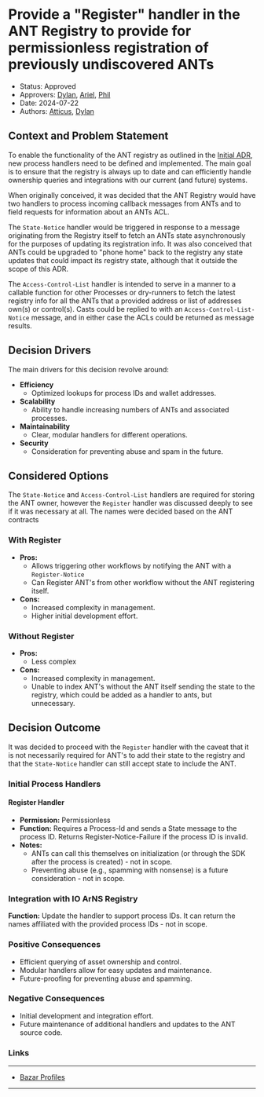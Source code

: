 # Provide a "Register" handler in the ANT Registry to provide for permissionless registration of previously undiscovered ANTs

- Status: Approved
- Approvers: [Dylan], [Ariel], [Phil]
- Date: 2024-07-22
- Authors: [Atticus], [Dylan]

## Context and Problem Statement

To enable the functionality of the ANT registry as outlined in the [Initial
ADR], new process handlers need to be defined and implemented. The main goal is to
ensure that the registry is always up to date and can efficiently handle ownership
queries and integrations with our current (and future) systems.

When originally conceived, it was decided that the ANT Registry would have two
handlers to process incoming callback messages from ANTs and to field requests
for information about an ANTs ACL.

The `State-Notice` handler would be triggered in response to a message
originating from the Registry itself to fetch an ANTs state asynchronously for
the purposes of updating its registration info. It was also conceived that ANTs
could be upgraded to "phone home" back to the registry any state updates that
could impact its registry state, although that it outside the scope of this ADR.

The `Access-Control-List` handler is intended to serve in a manner to a callable
function for other Processes or dry-runners to fetch the latest registry info
for all the ANTs that a provided address or list of addresses own(s) or
control(s). Casts could be replied to with an `Access-Control-List-Notice`
message, and in either case the ACLs could be returned as message results.

## Decision Drivers

The main drivers for this decision revolve around:

- **Efficiency**
  - Optimized lookups for process IDs and wallet addresses.
- **Scalability**
  - Ability to handle increasing numbers of ANTs and associated processes.
- **Maintainability**
  - Clear, modular handlers for different operations.
- **Security**
  - Consideration for preventing abuse and spam in the future.

## Considered Options

The `State-Notice` and `Access-Control-List` handlers are required for storing
the ANT owner, however the `Register` handler was discussed deeply to see if it
was necessary at all. The names were decided based on the ANT contracts

### With Register

- **Pros:**
  - Allows triggering other workflows by notifying the ANT with a
    `Register-Notice`
  - Can Register ANT's from other workflow without the ANT registering itself.
- **Cons:**
  - Increased complexity in management.
  - Higher initial development effort.

### Without Register

- **Pros:**
  - Less complex
- **Cons:**
  - Increased complexity in management.
  - Unable to index ANT's without the ANT itself sending the state to the
    registry, which could be added as a handler to ants, but unnecessary.

## Decision Outcome

It was decided to proceed with the `Register` handler with the caveat that it is
not necessarily required for ANT's to add their state to the registry and that
the `State-Notice` handler can still accept state to include the ANT.

### Initial Process Handlers

#### Register Handler

- **Permission:** Permissionless
- **Function:** Requires a Process-Id and sends a State message to the process
  ID. Returns Register-Notice-Failure if the process ID is invalid.
- **Notes:**
  - ANTs can call this themselves on initialization (or through the SDK after
    the process is created) - not in scope.
  - Preventing abuse (e.g., spamming with nonsense) is a future consideration -
    not in scope.

### Integration with IO ArNS Registry

**Function:** Update the handler to support process IDs. It can return the names
affiliated with the provided process IDs - not in scope.

### Positive Consequences

- Efficient querying of asset ownership and control.
- Modular handlers allow for easy updates and maintenance.
- Future-proofing for preventing abuse and spamming.

### Negative Consequences

- Initial development and integration effort.
- Future maintenance of additional handlers and updates to the ANT source code.

### Links

---

- [Bazar Profiles](https://github.com/permaweb/ao-permaweb/tree/main/services/profiles)

---

[Initial ADR]: 1-initial.md
[ADR Template]: https://adr.github.io/
[Atticus]: https://github.com/atticusofsparta
[Dylan]: https://github.com/dtfiedler
[Ariel]: https://github.com/arielmelendez
[Phil]: https://github.com/vilenarios

